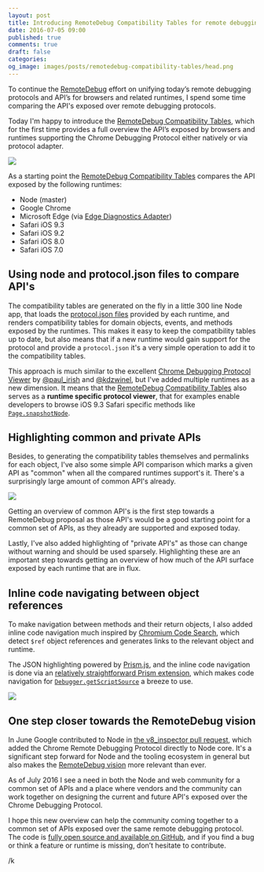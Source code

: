 ```yaml
---
layout: post
title: Introducing RemoteDebug Compatibility Tables for remote debugging protocols and APIs
date: 2016-07-05 09:00
published: true
comments: true
draft: false
categories:
og_image: images/posts/remotedebug-compatibility-tables/head.png
---
```


To continue the [RemoteDebug](https://remotedebug.org) effort on unifying today’s remote debugging protocols and API’s for browsers and related runtimes, I spend some time comparing the API's exposed over remote debugging protocols.

Today I'm happy to introduce the [RemoteDebug Compatibility Tables](https://compatibility.remotedebug.org/), which for the first time provides a full overview the API’s exposed by browsers and runtimes supporting the Chrome Debugging Protocol either natively or via protocol adapter.

![](/images/posts/remotedebug-compatibility-tables/head.png)

As a starting point the [RemoteDebug Compatibility Tables](https://compatibility.remotedebug.org/) compares the API exposed by the following runtimes:

- Node (master)
- Google Chrome
- Microsoft Edge (via [Edge Diagnostics Adapter](https://github.com/Microsoft/edge-diagnostics-adapter/))
- Safari iOS 9.3
- Safari iOS 9.2
- Safari iOS 8.0
- Safari iOS 7.0

## Using node and protocol.json files to compare API's

The compatibility tables are generated on the fly in a little 300 line Node app, that loads the [protocol.json files](https://github.com/RemoteDebug/remotedebug-compatibility-tables/tree/master/protocols) provided by each runtime, and renders compatibility tables for domain objects, events, and methods exposed by the runtimes. This makes it easy to keep the compatibility tables up to date, but also means that if a new runtime would gain support for the protocol and provide a `protocol.json` it's a very simple operation to add it to the compatibility tables.

This approach is much similar to the excellent [Chrome Debugging Protocol Viewer](https://chromedevtools.github.io/debugger-protocol-viewer/) by [@paul_irish](https://twitter.com/paul_irish) and [@kdzwinel](https://twitter.com/kdzwinel), but I've added multiple runtimes as a new dimension. It means that the [RemoteDebug Compatibility Tables](https://compatibility.remotedebug.org/) also serves as a **runtime specific protocol viewer**, that for examples enable developers to browse iOS 9.3 Safari specific methods like [`Page.snapshotNode`](http://compatibility.remotedebug.org/Page/Safari%20iOS%209.3/commands/snapshotNode).

## Highlighting common and private APIs

Besides, to generating the compatibility tables themselves and permalinks for each object, I've also some simple API comparison which marks a given API as "common" when all the compared runtimes support's it. There's a surprisingly large amount of common API's already.

![](/images/posts/remotedebug-compatibility-tables/common_highlight.png)

Getting an overview of common API's is the first step towards a RemoteDebug proposal as those API's would be a good starting point for a common set of APIs, as they already are supported and exposed today.

Lastly, I've also added highlighting of "private API's" as those can change without warning and should be used sparsely. Highlighting these are an important step towards getting an overview of how much of the API surface exposed by each runtime that are in flux.

## Inline code navigating between object references

To make navigation between methods and their return objects, I also added inline code navigation much inspired by [Chromium Code Search](https://cs.chromium.org), which detect `$ref` object references and generates links to the relevant object and runtime.

The JSON highlighting powered by [Prism.js](prismjs.com), and the inline code navigation is done via an [relatively straightforward Prism extension](https://github.com/RemoteDebug/remotedebug-compatibility-tables/blob/master/assets/prism-ref-linker.js), which makes code navigation for [`Debugger.getScriptSource`](http://compatibility.remotedebug.org/Debugger/Chrome/commands/getScriptSource) a breeze to use.

![](/images/posts/remotedebug-compatibility-tables/object_navigation.png)

## One step closer towards the RemoteDebug vision

In June Google contributed to Node in [the v8_inspector pull request](https://github.com/nodejs/node/pull/6792), which added the Chrome Remote Debugging Protocol directly to Node core. It's a significant step forward for Node and the tooling ecosystem in general but also makes the [RemoteDebug vision](http://remotedebug.org/) more relevant than ever.

As of July 2016 I see a need in both the Node and web community for a common set of APIs and a place where vendors and the community can work together on designing the current and future API's exposed over the Chrome Debugging Protocol.

I hope this new overview can help the community coming together to a common set of APIs exposed over the same remote debugging protocol. The code is [fully open source and available on GitHub](https://github.com/RemoteDebug/remotedebug-compatibility-tables/), and if you find a bug or think a feature or runtime is missing, don’t hesitate to contribute.

/k

